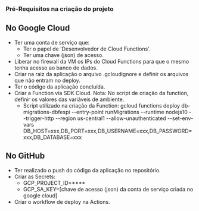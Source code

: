 ### Pré-Requisitos na criação do projeto

## No Google Cloud
- Ter uma conta de serviço que:
  - Ter o papel de 'Desenvolvedor de Cloud Functions'.
  - Ter uma chave (json) de acesso.
- Liberar no firewall da VM os IPs do Cloud Functions para que o mesmo tenha acesso ao banco de dados.
- Criar na raiz da aplicação o arquivo .gcloudignore e definir os arquivos que não entram no deploy.
- Ter o código da aplicação concluída.
- Criar a Function via SDK Cloud.
  Nota: No script de criação da function, definir os valores das variáveis de ambiente.
  - Script utilizado na criação da Function:
     gcloud functions deploy
       db-migrations-dbfespi
       --entry-point runMigrations
       --runtime nodejs10
       --trigger-http
       --region us-central1
       --allow-unauthenticated
       --set-env-vars DB_HOST=xxx,DB_PORT=xxx,DB_USERNAME=xxx,DB_PASSWORD=xxx,DB_DATABASE=xxx 

## No GitHub
- Ter realizado o push do código da aplicação no repositório.
- Criar as Secrets:
  - GCP_PROJECT_ID=****
  - GCP_SA_KEY=[chave de acesso (json) da conta de serviço criada no google cloud]
- Criar o workflow de deploy na Actions.
